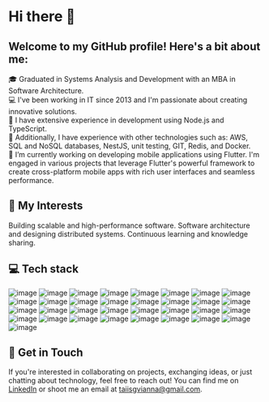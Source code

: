 # Hi there 👋

## Welcome to my GitHub profile! Here's a bit about me:

🎓 Graduated in Systems Analysis and Development with an MBA in Software Architecture.<br/>
💻 I've been working in IT since 2013 and I'm passionate about creating innovative solutions.<br/>
🚀 I have extensive experience in development using Node.js and TypeScript.<br/>
🔧 Additionally, I have experience with other technologies such as: AWS, SQL and NoSQL databases, NestJS, unit testing, GIT, Redis, and Docker.<br/>
🔭 I’m currently working on developing mobile applications using Flutter. I'm engaged in various projects that leverage Flutter's powerful framework to create cross-platform mobile apps with rich user interfaces and seamless performance.<br/>

## 💬 My Interests

Building scalable and high-performance software.
Software architecture and designing distributed systems.
Continuous learning and knowledge sharing.

## 💻 Tech stack
![image](https://img.shields.io/badge/TypeScript-007ACC?style=for-the-badge&logo=typescript&logoColor=white) ![image](https://img.shields.io/badge/JavaScript-323330?style=for-the-badge&logo=javascript&logoColor=F7DF1E) ![image](https://img.shields.io/badge/Node%20js-339933?style=for-the-badge&logo=nodedotjs&logoColor=white) ![image](https://img.shields.io/badge/React-20232A?style=for-the-badge&logo=react&logoColor=61DAFB) ![image](https://img.shields.io/badge/Flutter-02569B?style=for-the-badge&logo=flutter&logoColor=white) ![image](https://img.shields.io/badge/nestjs-E0234E?style=for-the-badge&logo=nestjs&logoColor=white) ![image](https://img.shields.io/badge/Microsoft_SQL_Server-CC2927?style=for-the-badge&logo=microsoft-sql-server&logoColor=white) ![image](https://img.shields.io/badge/PostgreSQL-316192?style=for-the-badge&logo=postgresql&logoColor=white) ![image](https://img.shields.io/badge/MySQL-005C84?style=for-the-badge&logo=mysql&logoColor=whit) ![image](https://img.shields.io/badge/MariaDB-003545?style=for-the-badge&logo=mariadb&logoColor=white) ![image](https://img.shields.io/badge/Sqlite-003B57?style=for-the-badge&logo=sqlite&logoColor=white) ![image](https://img.shields.io/badge/Oracle-F80000?style=for-the-badge&logo=Oracle&logoColor=white) ![image](https://img.shields.io/badge/Amazon%20DynamoDB-4053D6?style=for-the-badge&logo=Amazon%20DynamoDB&logoColor=white) ![image](https://img.shields.io/badge/MongoDB-4EA94B?style=for-the-badge&logo=mongodb&logoColor=white) ![image](https://img.shields.io/badge/redis-%23DD0031.svg?&style=for-the-badge&logo=redis&logoColor=white) ![image](https://img.shields.io/badge/Amazon_AWS-FF9900?style=for-the-badge&logo=amazonaws&logoColor=white) ![image](https://img.shields.io/badge/Heroku-430098?style=for-the-badge&logo=heroku&logoColor=white) ![image](https://img.shields.io/badge/Rabbitmq-FF6600?style=for-the-badge&logo=rabbitmq&logoColor=white) ![image](https://img.shields.io/badge/datadog-%23632CA6.svg?style=for-the-badge&logo=datadog&logoColor=white) ![image](https://img.shields.io/badge/Cypress-17202C?style=for-the-badge&logo=cypress&logoColor=whit) ![image](https://img.shields.io/badge/Mocha-8D6748?style=for-the-badge&logo=Mocha&logoColor=white) ![image](https://img.shields.io/badge/chai-A30701?style=for-the-badge&logo=chai&logoColor=whit) ![image](https://img.shields.io/badge/Lerna-3E3E3E?style=for-the-badge&logo=lerna&logoColor=white) ![image](https://img.shields.io/badge/Jest-C21325?style=for-the-badge&logo=jest&logoColor=white) ![image](https://img.shields.io/badge/Postman-FF6C37?style=for-the-badge&logo=Postman&logoColor=white) ![image](https://img.shields.io/badge/Swagger-85EA2D?style=for-the-badge&logo=Swagger&logoColor=white) ![image](https://img.shields.io/badge/Prisma-3982CE?style=for-the-badge&logo=Prisma&logoColor=white) ![image](https://img.shields.io/badge/Sequelize-52B0E7?style=for-the-badge&logo=Sequelize&logoColor=white) ![image](https://img.shields.io/badge/GitHub-100000?style=for-the-badge&logo=github&logoColor=white) ![image](https://img.shields.io/badge/Metabase-509EE3?style=for-the-badge&logo=metabase&logoColor=fff) ![image](https://img.shields.io/badge/Jenkins-D24939?style=for-the-badge&logo=Jenkins&logoColor=white) ![image](https://img.shields.io/badge/Jira-0052CC?style=for-the-badge&logo=Jira&logoColor=white) ![image](https://img.shields.io/badge/Docker-2CA5E0?style=for-the-badge&logo=docker&logoColor=white)

## 💫 Get in Touch

If you're interested in collaborating on projects, exchanging ideas, or just chatting about technology, feel free to reach out! You can find me on [LinkedIn](https://www.linkedin.com/in/taiisvianna/?locale=en_US) or shoot me an email at taiisgvianna@gmail.com.
